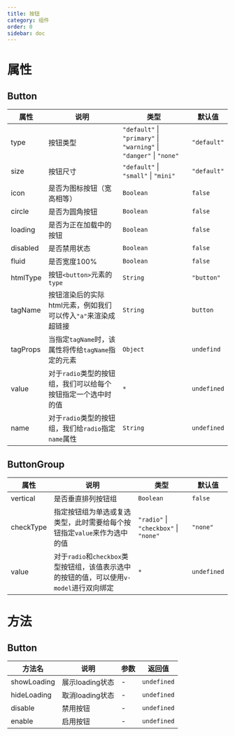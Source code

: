 ```yaml
---
title: 按钮
category: 组件
order: 0
sidebar: doc
---
```


# 属性

## Button

| 属性 | 说明 | 类型 | 默认值 |
| --- | --- | --- | --- |
| type | 按钮类型 | `"default"` &#124; `"primary"` &#124; `"warning"` &#124; `"danger"` &#124; `"none"` | `"default"` |
| size | 按钮尺寸 | `"default"` &#124; `"small"` &#124; `"mini"` | `"default"` |
| icon | 是否为图标按钮（宽高相等）| `Boolean` | `false` |
| circle | 是否为圆角按钮 | `Boolean` | `false` |
| loading | 是否为正在加载中的按钮 | `Boolean` | `false` |
| disabled | 是否禁用状态 | `Boolean` | `false` |
| fluid | 是否宽度100% | `Boolean` | `false` |
| htmlType | 按钮`<button>`元素的`type` | `String` | `"button"` |
| tagName | 按钮渲染后的实际html元素，例如我们可以传入`"a"`来渲染成超链接 | `String` | `button` |
| tagProps | 当指定`tagName`时，该属性将传给`tagName`指定的元素 | `Object` | `undefind` |
| value | 对于`radio`类型的按钮组，我们可以给每个按钮指定一个选中时的值 | `*` | `undefined` |
| name | 对于`radio`类型的按钮组，我们给`radio`指定`name`属性 | `String` | `undefined` |

## ButtonGroup

| 属性 | 说明 | 类型 | 默认值 |
| --- | --- | --- | --- |
| vertical | 是否垂直排列按钮组 | `Boolean` | `false` |
| checkType | 指定按钮组为单选或复选类型，此时需要给每个按钮指定`value`来作为选中的值 | `"radio"` &#124; `"checkbox"` &#124; `"none"` | `"none"` |
| value | 对于`radio`和`checkbox`类型按钮组，该值表示选中的按钮的值，可以使用`v-model`进行双向绑定 | `*` | `undefined` |

# 方法

## Button

| 方法名 | 说明 | 参数 | 返回值 |
| --- | --- | --- | --- |
| showLoading | 展示loading状态 | - | `undefined` |
| hideLoading | 取消loading状态 | - | `undefined` |
| disable | 禁用按钮 | - | `undefined` |
| enable | 启用按钮 | - | `undefined` |

